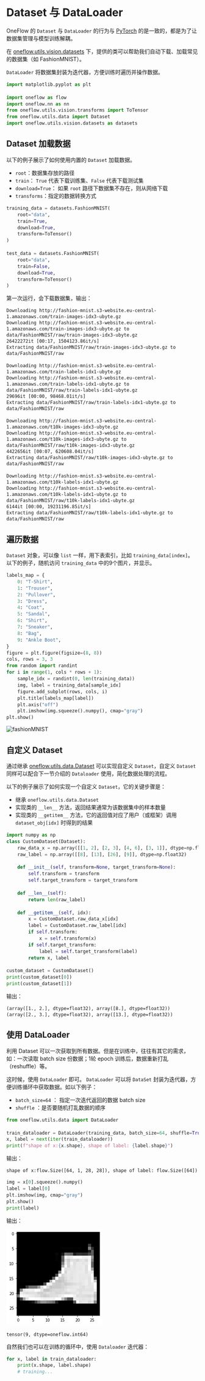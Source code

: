 # Dataset 与 DataLoader

OneFlow 的 `Dataset` 与 `DataLoader` 的行为与 [PyTorch](https://pytorch.org/tutorials/beginner/basics/data_tutorial.html) 的是一致的，都是为了让数据集管理与模型训练解耦。

在 [oneflow.utils.vision.datasets](todo_refine_rst_datasets.md) 下，提供的类可以帮助我们自动下载、加载常见的数据集（如 FashionMNIST）。

`DataLoader` 将数据集封装为迭代器，方便训练时遍历并操作数据。

```python
import matplotlib.pyplot as plt

import oneflow as flow
import oneflow.nn as nn
from oneflow.utils.vision.transforms import ToTensor
from oneflow.utils.data import Dataset
import oneflow.utils.vision.datasets as datasets
```

## Dataset 加载数据

以下的例子展示了如何使用内置的 `Dataset` 加载数据。

- `root`：数据集存放的路径
- `train`： `True` 代表下载训练集、`False` 代表下载测试集
- `download=True`： 如果 `root` 路径下数据集不存在，则从网络下载
- `transforms`：指定的数据转换方式


```python
training_data = datasets.FashionMNIST(
    root="data",
    train=True,
    download=True,
    transform=ToTensor()
)

test_data = datasets.FashionMNIST(
    root="data",
    train=False,
    download=True,
    transform=ToTensor()
)
```

第一次运行，会下载数据集，输出：

```text
Downloading http://fashion-mnist.s3-website.eu-central-1.amazonaws.com/train-images-idx3-ubyte.gz
Downloading http://fashion-mnist.s3-website.eu-central-1.amazonaws.com/train-images-idx3-ubyte.gz to data/FashionMNIST/raw/train-images-idx3-ubyte.gz
26422272it [00:17, 1504123.86it/s]                                                          
Extracting data/FashionMNIST/raw/train-images-idx3-ubyte.gz to data/FashionMNIST/raw

Downloading http://fashion-mnist.s3-website.eu-central-1.amazonaws.com/train-labels-idx1-ubyte.gz
Downloading http://fashion-mnist.s3-website.eu-central-1.amazonaws.com/train-labels-idx1-ubyte.gz to data/FashionMNIST/raw/train-labels-idx1-ubyte.gz
29696it [00:00, 98468.01it/s]                                                               
Extracting data/FashionMNIST/raw/train-labels-idx1-ubyte.gz to data/FashionMNIST/raw

Downloading http://fashion-mnist.s3-website.eu-central-1.amazonaws.com/t10k-images-idx3-ubyte.gz
Downloading http://fashion-mnist.s3-website.eu-central-1.amazonaws.com/t10k-images-idx3-ubyte.gz to data/FashionMNIST/raw/t10k-images-idx3-ubyte.gz
4422656it [00:07, 620608.04it/s]                                                            
Extracting data/FashionMNIST/raw/t10k-images-idx3-ubyte.gz to data/FashionMNIST/raw

Downloading http://fashion-mnist.s3-website.eu-central-1.amazonaws.com/t10k-labels-idx1-ubyte.gz
Downloading http://fashion-mnist.s3-website.eu-central-1.amazonaws.com/t10k-labels-idx1-ubyte.gz to data/FashionMNIST/raw/t10k-labels-idx1-ubyte.gz
6144it [00:00, 19231196.85it/s]                                                             
Extracting data/FashionMNIST/raw/t10k-labels-idx1-ubyte.gz to data/FashionMNIST/raw
```

## 遍历数据

`Dataset` 对象，可以像 `list` 一样，用下表索引，比如 `training_data[index]`。
以下的例子，随机访问 `training_data` 中的9个图片，并显示。

```python
labels_map = {
    0: "T-Shirt",
    1: "Trouser",
    2: "Pullover",
    3: "Dress",
    4: "Coat",
    5: "Sandal",
    6: "Shirt",
    7: "Sneaker",
    8: "Bag",
    9: "Ankle Boot",
}
figure = plt.figure(figsize=(8, 8))
cols, rows = 3, 3
from random import randint
for i in range(1, cols * rows + 1):
    sample_idx = randint(0, len(training_data))
    img, label = training_data[sample_idx]
    figure.add_subplot(rows, cols, i)
    plt.title(labels_map[label])
    plt.axis("off")
    plt.imshow(img.squeeze().numpy(), cmap="gray")
plt.show()
```

![fashionMNIST](../imgs/fashionMNIST.png)

## 自定义 Dataset

通过继承 [oneflow.utils.data.Dataset](https://oneflow.readthedocs.io/en/master/utils.html?highlight=oneflow.utils.data.Dataset#oneflow.utils.data.Dataset) 可以实现自定义 `Dataset`，自定义 `Dataset` 同样可以配合下一节介绍的 `Dataloader` 使用，简化数据处理的流程。

以下的例子展示了如何实现一个自定义 `Dataset`，它的关键步骤是：

- 继承 `oneflow.utils.data.Dataset`
- 实现类的 `__len__` 方法，返回结果通常为该数据集中的样本数量
- 实现类的 `__getitem__` 方法，它的返回值对应了用户（或框架）调用 `dataset_obj[idx]` 时得到的结果

```python
import numpy as np
class CustomDataset(Dataset):
    raw_data_x = np.array([[1, 2], [2, 3], [4, 6], [3, 1]], dtype=np.float32)
    raw_label = np.array([[8], [13], [26], [9]], dtype=np.float32)

    def __init__(self, transform=None, target_transform=None):
        self.transform = transform
        self.target_transform = target_transform

    def __len__(self):
        return len(raw_label)

    def __getitem__(self, idx):
        x = CustomDataset.raw_data_x[idx]
        label = CustomDataset.raw_label[idx]
        if self.transform:
            x = self.transform(x)
        if self.target_transform:
            label = self.target_transform(label)
        return x, label

custom_dataset = CustomDataset()
print(custom_dataset[0])
print(custom_dataset[1])
```

输出：

```text
(array([1., 2.], dtype=float32), array([8.], dtype=float32))
(array([2., 3.], dtype=float32), array([13.], dtype=float32))
```

## 使用 DataLoader

利用 Dataset 可以一次获取到所有数据。但是在训练中，往往有其它的需求，如：一次读取 batch size 份数据；1轮 epoch 训练后，数据重新打乱（reshuffle）等。

这时候，使用 `DataLoader` 即可。 `DataLoader` 可以将 `DataSet` 封装为迭代器，方便训练循环中获取数据。如以下例子：

- `batch_size=64` ： 指定一次迭代返回的数据 batch size
- `shuffle` ：是否要随机打乱数据的顺序

```python
from oneflow.utils.data import DataLoader

train_dataloader = DataLoader(training_data, batch_size=64, shuffle=True)
x, label = next(iter(train_dataloader))
print(f"shape of x:{x.shape}, shape of label: {label.shape}")
```

输出：
```text
shape of x:flow.Size([64, 1, 28, 28]), shape of label: flow.Size([64])
```

```python
img = x[0].squeeze().numpy()
label = label[0]
plt.imshow(img, cmap="gray")
plt.show()
print(label)
```

输出：

![dataloader item](./imgs/dataloader_item.png)

```text
tensor(9, dtype=oneflow.int64)
```

自然我们也可以在训练的循环中，使用 `Dataloader` 迭代器：

```python
for x, label in train_dataloader:
    print(x.shape, label.shape)
    # training...
```
